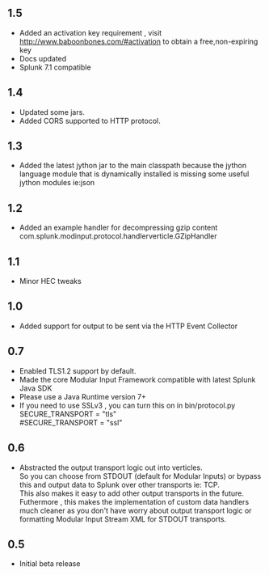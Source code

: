 1.5
-----
* Added an activation key requirement , visit http://www.baboonbones.com/#activation  to obtain a free,non-expiring key
* Docs updated
* Splunk 7.1 compatible

1.4
---
* Updated some jars.
* Added CORS supported to HTTP protocol.

1.3
---
* Added the latest jython jar to the main classpath because the jython language module that is dynamically installed is missing some useful jython modules ie:json


1.2
---
* Added an example handler for decompressing gzip content  
com.splunk.modinput.protocol.handlerverticle.GZipHandler

1.1
---
* Minor HEC tweaks

1.0
---
* Added support for output to be sent via the HTTP Event Collector

0.7
----
* Enabled TLS1.2 support by default.
* Made the  core Modular Input Framework compatible with latest Splunk Java SDK
* Please use a Java Runtime version 7+
* If you need to use SSLv3 , you can turn this on in bin/protocol.py  
SECURE_TRANSPORT = "tls"  
#SECURE_TRANSPORT = "ssl"  

0.6
-----
* Abstracted the output transport logic out into verticles.  
So you can choose from STDOUT (default for Modular Inputs) or bypass this and output
data to Splunk over other transports ie: TCP.  
This also makes it easy to add other output transports  in the future.  
Futhermore , this makes the implementation of custom data handlers much cleaner as you don't have worry about output transport logic or formatting Modular Input Stream XML for STDOUT transports.  

0.5
-----
* Initial beta release
